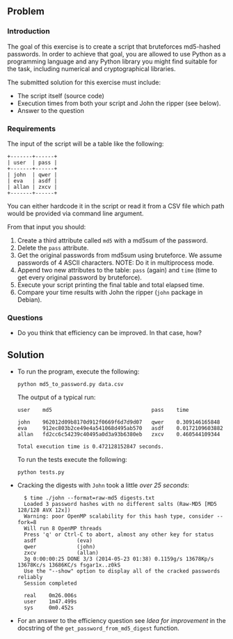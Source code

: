 ## Problem

### Introduction

The goal of this exercise is to create a script that bruteforces md5-hashed
passwords. In order to achieve that goal, you are allowed to use Python as a
programming language and any Python library you might find suitable for the
task, including numerical and cryptographical libraries.

The submitted solution for this exercise must include:

* The script itself (source code)
* Execution times from both your script and John the ripper (see below).
* Answer to the question

### Requirements

The input of the script will be a table like the following:

    +-------+------+
    | user  | pass |
    +-------+------+
    | john  | qwer |
    | eva   | asdf |
    | allan | zxcv |
    +-------+------+

You can either hardcode it in the script or read it from a CSV file
which path would be provided via command line argument.

From that input you should:

1. Create a third attribute called `md5` with a md5sum of the password.
2. Delete the `pass` attribute.
3. Get the original passwords from md5sum using bruteforce.
   We assume passwords of 4 ASCII characters.
   NOTE: Do it in multiprocess mode.
4. Append two new attributes to the table: `pass` (again)
   and `time` (time to get every original password by bruteforce).
5. Execute your script printing the final table and total elapsed time.
6. Compare your time results with John the ripper (`john` package in Debian).

### Questions

* Do you think that efficiency can be improved. In that case, how?


## Solution

* To run the program, execute the following:

    `python md5_to_password.py data.csv`

  The output of a typical run: 

      user    md5                                pass    time             

      john    962012d09b8170d912f0669f6d7d9d07   qwer    0.309146165848   
      eva     912ec803b2ce49e4a541068d495ab570   asdf    0.0172109603882   
      allan   fd2cc6c54239c40495a0d3a93b6380eb   zxcv    0.460544109344   

      Total execution time is 0.472128152847 seconds.


  To run the tests execute the following:

    `python tests.py`


* Cracking the digests with `John` took a little *over 25 seconds*:


        $ time ./john --format=raw-md5 digests.txt    
        Loaded 3 password hashes with no different salts (Raw-MD5 [MD5 128/128 AVX 12x])    
        Warning: poor OpenMP scalability for this hash type, consider --fork=8     
        Will run 8 OpenMP threads    
        Press 'q' or Ctrl-C to abort, almost any other key for status   
        asdf             (eva)    
        qwer             (john)    
        zxcv             (allan)     
        3g 0:00:00:25 DONE 3/3 (2014-05-23 01:38) 0.1159g/s 13678Kp/s 13678Kc/s 13686KC/s fsgar1x..z0kS
        Use the "--show" option to display all of the cracked passwords reliably     
        Session completed    

        real    0m26.006s    
        user    1m47.499s    
        sys     0m0.452s    


* For an answer to the efficiency question see *Idea for improvement* in the docstring of the `get_password_from_md5_digest` function.
